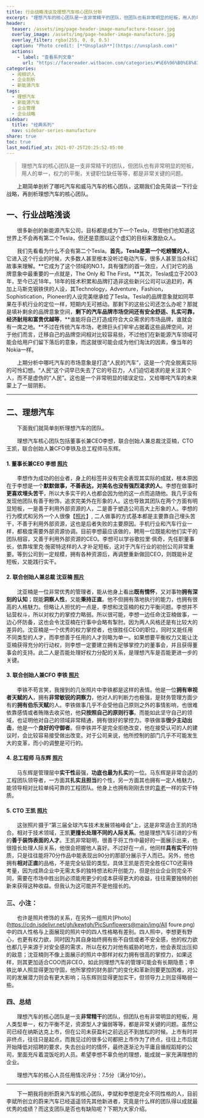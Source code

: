 ```yaml
---
title: 行业战略浅谈及理想汽车核心团队分析
excerpt: "理想汽车的核心团队是一支非常精干的团队，但团队也有非常明显的短板，用人的单一，权力的平衡，关键职位缺任等等，都是非常关键的问题。"
header:
  teaser: /assets/img/page-header-image-manufacture-teaser.jpg
  overlay_image: /assets/img/page-header-image-manufacture.jpg
  overlay_filter: rgba(255, 0, 0, 0.5)
  caption: "Photo credit: [**Unsplash**](https://unsplash.com)"
  actions:
    - label: "查看系列文章"
      url: "https://facereader.witbacon.com/categories/#%E6%96%B0%E8%83%BD%E6%BA%90%E6%B1%BD%E8%BD%A6"
categories:
  - 阅相识人
  - 企业剖析
  - 新能源汽车
tags: 
  - 理想汽车
  - 新能源汽车
  - 企业管理
  - 企业战略
sidebar:
  title: "经典系列"
  nav: sidebar-series-manufacture
share: true
toc: true
last_modified_at: 2021-07-25T20:25:52-05:00
---
```


>理想汽车的核心团队是一支非常精干的团队，但团队也有非常明显的短板，用人的单一，权力的平衡，关键职位缺任等等，都是非常关键的问题。

&emsp;&emsp;上期简单剖析了哪吒汽车和威马汽车的核心团队，这期我们会先简谈一下行业战略，再剖析理想汽车的核心团队。

## 一、行业战略浅谈

&emsp;&emsp;很多新创的新能源汽车公司，目标都是成为下一个Tesla，尽管他们也知道这世界上不会再有第二个Tesla，但还是意图以这个虚幻的目标来激励众人。

&emsp;&emsp;我们先看看为什么不会有第二个Tesla。**首先，Tesla是第一个吃螃蟹的人**，它进入这个行业的时候，大多数人甚至根本没听过电动汽车，很多人甚至当众科幻故事来理解。**它成为了这个领域的NO.1，具有强烈的首一效应，人们对它的品牌意象中最重要的一点就是，The Only 和 The First。**其次，Tesla成立于2003年，至今已近18年。18年的技术积累和品牌打造非这些新兴公司可以追赶的，再加上马斯克钢铁侠的人设，其Technology，Adventure，Fashion，Sophistication，Pioneer的人设完美继承给了Tesla。Tesla的品牌意象就如同苹果在手机行业的定位一样，短期内无可撼动。那剩下的这些公司还怎么办呢？那就是填补剩余的品牌意象空间，**剩下的汽车品牌市场空间还有安全舒适、扎实可靠，经济耐用和富贵优越等**，**谁能将自己打造成符合大众需求的市场品牌，谁就会有一席之地。**不过在传统汽车市场，老牌巨头们牢牢占据着这些品牌空间，对于他们而言，迁移自己的品牌空间相对比较容易些，不过他们在新能源汽车领域可能会给用户们留下落后的意象，而这就很可能会成为他们淘汰的因素，像当年的Nokia一样。

&emsp;&emsp;上期分析中哪吒汽车的市场意象是打造“人民的汽车”，这是一个完全脱离实际的可怜幻想。“人民”这个词早已失去了它的号召力，人们迫切渴求的是关注其个人，而不是虚伪的“人民”。这也是一个非常明显的错误定位，又给哪咤汽车的未来蒙上了一层阴影。

---

## 二、理想汽车

&emsp;&emsp;下面我们就简单剖析理想汽车的团队。

&emsp;&emsp;理想汽车核心团队包括董事长兼CEO李想，联合创始人兼总裁沈亚楠，CTO王凯，联合创始人兼CFO李铁及总工程师马东辉。

#### 1. 董事长兼CEO 李想 [照片](https://cdn.jsdelivr.net/gh/kewtgh/PicSunflowers@main/img/李想.jpg)

&emsp;&emsp;李想作为成功的创业者，身上的标签并没有完全表现其实际的成就，根本原因在于李想是一个**默默做事，不善表达，对美名也没有强烈渴求的人**。李想在做事时**更喜欢埋头苦干**，所以大多实干的人也都会因为他的这一点而追随他。我几乎没有发现他团队有善于粉饰，追求完美外在形象的人。这也导致其团队在两个方面有明显短板，一是善于利用外部资源的人，二是善于塑造公司高大上形象的人。李想的行为模式和另外一个人很像【[照片](https://cdn.jsdelivr.net/gh/kewtgh/PicSunflowers@main/img/罗永浩.jpg)】, 二人做事的方式基本都是主要靠自己埋头苦干，不善于利用外部资源，这也是后者失败的主要原因。手机行业和汽车行业一样，都极度需要外部资源协调。目前李想最应该做的，聘用一位既能和他们实干的团队相容，又善于利用外部资源的CEO。李想可以学谷歌拉里·佩奇，先任职董事长，依靠埃里克·施密特这样的人才补足短板，这对于汽车行业的初创公司非常重要。等到公司到一定规模，拥有各种资源后，再调整重新做回CEO，则既能补足短板，又能践行实干。

#### 2. 联合创始人兼总裁 沈亚楠 [照片](https://cdn.jsdelivr.net/gh/kewtgh/PicSunflowers@main/img/沈亚楠.jpg)

&emsp;&emsp;沈亚楠是一位非常优秀的管理者，能从他身上看出**既有情怀**，又对事物**拥有深刻的认知**；既能**洞察人性**，又能**秉持正直**。他不但拥有落地执行的能力，也拥有很高的人格魅力。但略让人担忧的一点是，李想和沈亚楠的权力平衡问题。李想并不钻营权斗，所以对权力的掌控力略弱。所以很可能，李想一边任命沈亚楠做事，一边心怀防备，这也会令沈亚楠在行事中会略有掣肘。因为两人风格还是有比较大的差异的。沈亚楠是一个优秀的权力掌控者，也很胜任CEO的职位，同时又能任用不同类型的人才，而李想善于任用的人才则略为单一。如果想要平衡权力又能让沈亚楠获得充分的行动权，则李想一定要建立拥有足够掌控力的董事会，并且获得董事会的支持。此二人是否能处理好权力分配的关系，是理想汽车是否能更进一步的关键。

#### 3. 联合创始人兼CFO 李铁 [照片](https://cdn.jsdelivr.net/gh/kewtgh/PicSunflowers@main/img/李铁.jpg)

&emsp;&emsp;李铁不苟言笑，我搜到的几张照片中李铁都是这样的表情。他是一位**拥有审视者天赋的人**，拥有**非常敏锐的洞察力**，他对人的判断力也极强，是财务管理方面少有的**拥有伯乐天赋**的人。李铁做事几乎不会受他自己原则之外的事情影响，也很难依靠感情或者贿赂去收买他，他**只按照自己的原则行事**。而能如此坚守自己的领域，也证明他对自己的领域非常精通，拥有很好的掌控力。李铁做事**很少主动出击**，他是一个**良好的守御者**。但李铁并不是完全拒绝改变，他在接受认可的人的建议时，会比较容易接受做出改变。对于公司来说，他所控制的部门几乎不可能发生大的变革，而小的调整是可行的。

#### 4. 总工程师 马东辉 [照片](https://cdn.jsdelivr.net/gh/kewtgh/PicSunflowers@main/img/马东辉.png)

&emsp;&emsp;马东辉是管理层中**实干性**最强，**功底也最为扎实**的一位。马东辉是非常合适的工程团队领导者，一方面其**扎实且担当**的个性，另一方面其也拥有一定人格魅力，能领导相对比较单纯可靠的工程团队。他身上也拥有刚刚去世的[袁老](https://cdn.jsdelivr.net/gh/kewtgh/PicSunflowers@main/img/袁隆平.jpg)一样的实干特质。

#### 5. CTO 王凯 [照片](https://cdn.jsdelivr.net/gh/kewtgh/PicSunflowers@main/img/王凯.png)

&emsp;&emsp;这张照片摄于“第三届全球汽车技术发展领袖峰会”上，这是非常适合王凯的场合。相对于技术领域，王凯**更擅长处理不同的人际关系**。他是理想汽车引进的少有的**善于装饰表面的人才**。王凯非常聪明，很善于将工作中最好的一面展示出来，也很擅长处理人际关系，他很会把握他人喜好。不过好在一点，他同样**具有实干**的特质，只是往往能将70分作品中能表现出90分的那部分展示于人而已。另外，他也拥有**相对正直**的品格，不是完全钻营的类型。具体王凯是否完全胜任CTO还需待考量，因为成熟企业中无需太多的独特想法和开创能力，但是创业企业则完全不同，需要在市场中胜出则必须能用更少的成本获得更大的收益，往往需要独特的创新来获得这种收益。但我认为这可能并不是他擅长的。

### 三、小注：

&emsp;&emsp;也许是照片修饰的关系，在另外一组照片[Photo](https://cdn.jsdelivr.net/gh/kewtgh/PicSunflowers@main/img/All foure.png)中的四人性格与上面展现的照片中的四人性格略有差别。四人照中，李想更有野心，也更有权力欲，同时因为其自身始终拥有些不自信或者不安全感，他的权力欲也都几乎来源于对安全感的需求，所以在权力对他有威胁的地方，他会表现出压抑的敌意；沈亚楠则不像上面展示的照片中那样对权力拥有很高的掌控力，如果这样，则其更加适合COO而非CEO，如此则理想汽车的管理可能会有长期隐患；李铁比单人照显得更加守固，他所掌控的财务部门的变化和革新则要更加困难，对公司的发展潜力则会有更大影响；马东辉则显得更加实干，但领导力上则显得略弱一些。

### 四、总结

&emsp;&emsp;理想汽车的核心团队是一支**非常精干**的团队，但团队也有非常明显的短板，用人类型单一，权力平衡不足，资源型人才偏弱等等，都是非常关键的问题。虽然公司已经在纳斯达克上市，但在公司未获盈利之前远远不到放松的时候。上市有时并非终点，往往只是起点，而我见过的很多公司都把上市作为了终点，往往上市后就开始降低对招聘的要求，失去创业时的情怀，最终逐渐沦为平庸且循规蹈矩的公司，里面充斥着混饭吃的人员。希望李想不辜负他的理想，能成就一家充满理想的企业。

&emsp;&emsp;理想汽车的核心人员任用情况评分：7.5分（满分10分）。

---

&emsp;&emsp;下一期我将剖析蔚来汽车的核心团队，李斌和李想是完全不同性格的人，目前李斌所创立的蔚来汽车已经遥遥领先其他新进者，究竟是什么样的团队得以成就最优秀的成绩？而这支团队是否也有缺陷呢？下期为大家介绍。
